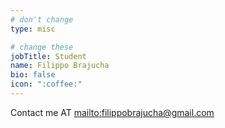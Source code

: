 ```yaml
---
# don't change
type: misc

# change these
jobTitle: Student
name: Filippo Brajucha
bio: false
icon: ":coffee:"
---
```


Contact me AT
[mailto:filippobrajucha@gmail.com](filippobrajucha@gmail.com)
